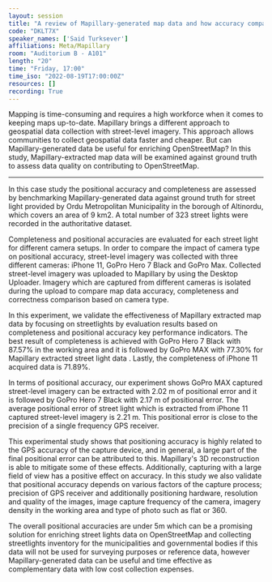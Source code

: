 ```yaml
---
layout: session
title: "A review of Mapillary-generated map data and how accuracy compares across devices"
code: "DKLT7X"
speaker_names: ['Said Turksever']
affiliations: Meta/Mapillary
room: "Auditorium B - A101"
length: "20"
time: "Friday, 17:00"
time_iso: "2022-08-19T17:00:00Z"
resources: []
recording: True
---
```


Mapping is time-consuming and requires a high workforce when it comes to keeping maps up-to-date. Mapillary brings a different approach to geospatial data collection with street-level imagery. This approach allows communities to collect geospatial data faster and cheaper. But can Mapillary-generated data be useful for enriching OpenStreetMap? In this study, Mapillary-extracted map data will be examined against ground truth to assess data quality on contributing to OpenStreetMap.

<hr>

In this case study the positional accuracy and completeness are assessed by benchmarking Mapillary-generated data against ground truth for street light provided by Ordu Metropolitan Municipality in the borough of Altinordu, which covers an area of 9 km2. A total number of 323 street lights were recorded in the authoritative dataset.

Completeness and positional accuracies are evaluated for each street light for different camera setups. In order to compare the impact of camera type on positional accuracy, street-level imagery was collected with three different cameras: iPhone 11, GoPro Hero 7 Black and GoPro Max. Collected street-level imagery was uploaded to Mapillary by using the Desktop Uploader. Imagery which are captured from different cameras is isolated during the upload to compare map data accuracy, completeness and correctness comparison based on camera type.

In this experiment, we validate the effectiveness of Mapillary extracted map data by focusing on streetlights by evaluation results based on completeness and positional accuracy key performance indicators. The best result of completeness is achieved with GoPro Hero 7 Black with 87.57% in the working area and it is followed by GoPro MAX with 77.30% for Mapillary extracted street light data . Lastly, the completeness of iPhone 11 acquired data is 71.89%.

In terms of positional accuracy, our experiment shows GoPro MAX captured street-level imagery can be extracted with 2.02 m of positional error and it is followed by GoPro Hero 7 Black with 2.17 m of positional error. The average positional error of street light which is extracted from iPhone 11 captured street-level imagery is 2.21 m. This positional error is close to the precision of a single frequency GPS receiver.

This experimental study shows that positioning accuracy is highly related to the GPS accuracy of the capture device, and in general, a large part of the final positional error can be attributed to this. Mapillary's 3D reconstruction is able to mitigate some of these effects. Additionally, capturing with a large field of view has a positive effect on accuracy. In this study we also validate that positional accuracy depends on various factors of the capture process; precision of GPS receiver and additionally positioning hardware, resolution and quality of the images, image capture frequency of the camera, imagery density in the working area and type of photo such as flat or 360.

The overall positional accuracies are under 5m which can be a promising solution for enriching street lights data on OpenStreetMap and collecting streetlights inventory for the municipalities and governmental bodies if this data will not be used for surveying purposes or reference data, however Mapillary-generated data can be useful and time effective as complementary data with low cost collection expenses.

